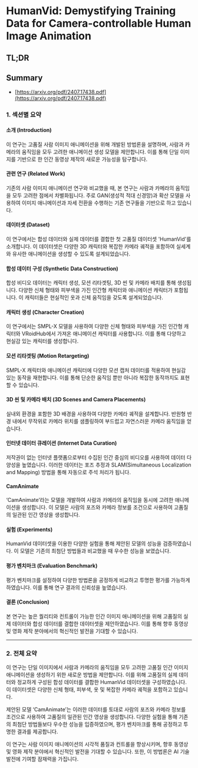 # HumanVid: Demystifying Training Data for Camera-controllable Human Image Animation
## TL;DR
## Summary
- [https://arxiv.org/pdf/2407.17438.pdf](https://arxiv.org/pdf/2407.17438.pdf)

### 1. 섹션별 요약

#### 소개 (Introduction)
이 연구는 고품질 사람 이미지 애니메이션을 위해 개발된 방법론을 설명하며, 사람과 카메라의 움직임을 모두 고려한 애니메이션 생성 모델을 제안합니다. 이를 통해 단일 이미지를 기반으로 한 인간 동영상 제작의 새로운 가능성을 탐구합니다.

#### 관련 연구 (Related Work)
기존의 사람 이미지 애니메이션 연구와 비교했을 때, 본 연구는 사람과 카메라의 움직임을 모두 고려한 점에서 차별화됩니다. 주로 GAN(생성적 적대 신경망)과 확산 모델을 사용하여 이미지 애니메이션과 자세 전환을 수행하는 기존 연구들을 기반으로 하고 있습니다.

#### 데이터셋 (Dataset)
이 연구에서는 합성 데이터와 실제 데이터를 결합한 첫 고품질 데이터셋 'HumanVid'를 소개합니다. 이 데이터셋은 다양한 3D 캐릭터와 복잡한 카메라 궤적을 포함하여 실세계와 유사한 애니메이션을 생성할 수 있도록 설계되었습니다.

#### 합성 데이터 구성 (Synthetic Data Construction)
합성 비디오 데이터는 캐릭터 생성, 모션 리타겟팅, 3D 씬 및 카메라 배치를 통해 생성됩니다. 다양한 신체 형태와 피부색을 가진 인간형 캐릭터와 애니메이션 캐릭터가 포함됩니다. 이 캐릭터들은 현실적인 옷과 신체 움직임을 갖도록 설계되었습니다.

#### 캐릭터 생성 (Character Creation)
이 연구에서는 SMPL-X 모델을 사용하여 다양한 신체 형태와 피부색을 가진 인간형 캐릭터와 VRoidHub에서 가져온 애니메이션 캐릭터를 사용합니다. 이를 통해 다양하고 현실감 있는 캐릭터를 생성합니다.

#### 모션 리타겟팅 (Motion Retargeting)
SMPL-X 캐릭터와 애니메이션 캐릭터에 다양한 모션 캡처 데이터를 적용하여 현실감 있는 동작을 재현합니다. 이를 통해 단순한 움직임 뿐만 아니라 복잡한 동작까지도 표현할 수 있습니다.

#### 3D 씬 및 카메라 배치 (3D Scenes and Camera Placements)
실내외 환경을 포함한 3D 배경을 사용하여 다양한 카메라 궤적을 설계합니다. 반원형 반경 내에서 무작위로 카메라 위치를 샘플링하여 부드럽고 자연스러운 카메라 움직임을 얻습니다.

#### 인터넷 데이터 큐레이션 (Internet Data Curation)
저작권이 없는 인터넷 플랫폼으로부터 수집된 인간 중심의 비디오를 사용하여 데이터 다양성을 높였습니다. 이러한 데이터는 포즈 추정과 SLAM(Simultaneous Localization and Mapping) 방법을 통해 자동으로 주석 처리가 됩니다.

#### CamAnimate
‘CamAnimate’라는 모델을 개발하여 사람과 카메라의 움직임을 동시에 고려한 애니메이션을 생성합니다. 이 모델은 사람의 포즈와 카메라 정보를 조건으로 사용하여 고품질의 일관된 인간 영상을 생성합니다.

#### 실험 (Experiments)
HumanVid 데이터셋을 이용한 다양한 실험을 통해 제안된 모델의 성능을 검증하였습니다. 이 모델은 기존의 최첨단 방법들과 비교했을 때 우수한 성능을 보였습니다.

#### 평가 벤치마크 (Evaluation Benchmark)
평가 벤치마크를 설정하여 다양한 방법론을 공정하게 비교하고 투명한 평가를 가능하게 하였습니다. 이를 통해 연구 결과의 신뢰성을 높였습니다.

#### 결론 (Conclusion)
본 연구는 높은 퀄리티와 컨트롤이 가능한 인간 이미지 애니메이션을 위해 고품질의 실제 데이터와 합성 데이터를 결합한 데이터셋을 제안하였습니다. 이를 통해 향후 동영상 및 영화 제작 분야에서의 혁신적인 발전을 기대할 수 있습니다.

---

### 2. 전체 요약
이 연구는 단일 이미지에서 사람과 카메라의 움직임을 모두 고려한 고품질 인간 이미지 애니메이션을 생성하기 위한 새로운 방법을 제안합니다. 이를 위해 고품질의 실제 데이터와 정교하게 구성된 합성 데이터를 결합한 HumanVid 데이터셋을 구성하였습니다. 이 데이터셋은 다양한 신체 형태, 피부색, 옷 및 복잡한 카메라 궤적을 포함하고 있습니다.

제안된 모델 ‘CamAnimate’는 이러한 데이터를 토대로 사람의 포즈와 카메라 정보를 조건으로 사용하여 고품질의 일관된 인간 영상을 생성합니다. 다양한 실험을 통해 기존의 최첨단 방법들보다 우수한 성능을 입증하였으며, 평가 벤치마크를 통해 공정하고 투명한 결과를 제공합니다.

이 연구는 사람 이미지 애니메이션의 시각적 품질과 컨트롤을 향상시키며, 향후 동영상 및 영화 제작 분야에서 혁신적인 발전을 기대할 수 있습니다. 또한, 이 방법론은 AI 기술 발전에 기여할 잠재력을 가집니다.